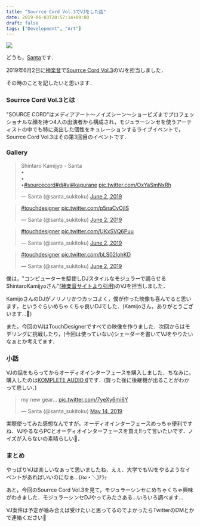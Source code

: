 ```yaml
---
title: "Sourrce Cord Vol.3でVJをした話"
date: 2019-06-03T20:57:14+09:00
draft: false
tags: ["Development", "Art"]
---
```


<a href='https://photos.google.com/share/AF1QipOWCkx9y6HRgeKgC-8vx7vgYbmJRipLWsa2YLlGbqvPuP3sG-e1jOblSVy0bpyDYw?key=ajhFRDJuVTNwYTFYRnpaSVBOSUExSU5OUEtJY2tn&source=ctrlq.org'><img src='https://lh3.googleusercontent.com/yc06SRfTwW4d9P-onGslFLKWMRiTwPMd8rlyQ8LdRJxuzu4Jm_GsKHdz_uXXJNMiKilFKWwmuVbP9xnHBa6oryQEP1iL3f7O6eGok1MVqK_ehNAt594uy5aN3_Iw_GUH16YONQ-mml8=w2400' /></a>

どうも，[Santa](https://twitter.com/santa_sukitoku)です．

2019年6月2日に[神楽音](https://kagurane.com/schedules/#kagurane)で[Sourrce Cord Vol.3](https://kagurane.com/schedules/view/1156)のVJを担当しました．

その時のことを記したいと思います．

### Sourrce Cord Vol.3とは

"SOURCE CORD"はメディアアート〜ノイズシーン〜ショービズまでプロフェッショナルな顔を持つ4人の出演者から構成され，モジュラーシンセを使うアーティストの中でも特に突出した個性をキュレーションするライブイベントで，Sourrce Cord Vol.3はその第3回目のイベントです．

### Gallery

<blockquote class="twitter-tweet" data-lang="en"><p lang="hi" dir="ltr">Shintaro Kamijyo - Santa<br>•<br>•<br>•<a href="https://twitter.com/hashtag/sourcecord?src=hash&amp;ref_src=twsrc%5Etfw">#sourcecord</a><a href="https://twitter.com/hashtag/dj?src=hash&amp;ref_src=twsrc%5Etfw">#dj</a><a href="https://twitter.com/hashtag/vj?src=hash&amp;ref_src=twsrc%5Etfw">#vj</a><a href="https://twitter.com/hashtag/kagurane?src=hash&amp;ref_src=twsrc%5Etfw">#kagurane</a> <a href="https://t.co/OxYaSmNxRh">pic.twitter.com/OxYaSmNxRh</a></p>&mdash; Santa (@santa_sukitoku) <a href="https://twitter.com/santa_sukitoku/status/1135233171803389952?ref_src=twsrc%5Etfw">June 2, 2019</a></blockquote>
<script async src="https://platform.twitter.com/widgets.js" charset="utf-8"></script>

<blockquote class="twitter-tweet" data-conversation="none" data-lang="en"><p lang="und" dir="ltr"><a href="https://twitter.com/hashtag/touchdesigner?src=hash&amp;ref_src=twsrc%5Etfw">#touchdesigner</a> <a href="https://t.co/p5naCvOjIS">pic.twitter.com/p5naCvOjIS</a></p>&mdash; Santa (@santa_sukitoku) <a href="https://twitter.com/santa_sukitoku/status/1135236471349174272?ref_src=twsrc%5Etfw">June 2, 2019</a></blockquote>
<script async src="https://platform.twitter.com/widgets.js" charset="utf-8"></script>

<blockquote class="twitter-tweet" data-conversation="none" data-lang="en"><p lang="und" dir="ltr"><a href="https://twitter.com/hashtag/touchdesigner?src=hash&amp;ref_src=twsrc%5Etfw">#touchdesigner</a> <a href="https://t.co/UKxSVQ6Puu">pic.twitter.com/UKxSVQ6Puu</a></p>&mdash; Santa (@santa_sukitoku) <a href="https://twitter.com/santa_sukitoku/status/1135236732180344832?ref_src=twsrc%5Etfw">June 2, 2019</a></blockquote>
<script async src="https://platform.twitter.com/widgets.js" charset="utf-8"></script>

<blockquote class="twitter-tweet" data-conversation="none" data-lang="en"><p lang="und" dir="ltr"><a href="https://twitter.com/hashtag/touchdesigner?src=hash&amp;ref_src=twsrc%5Etfw">#touchdesigner</a> <a href="https://t.co/bLS02IohKD">pic.twitter.com/bLS02IohKD</a></p>&mdash; Santa (@santa_sukitoku) <a href="https://twitter.com/santa_sukitoku/status/1135237439612604416?ref_src=twsrc%5Etfw">June 2, 2019</a></blockquote>
<script async src="https://platform.twitter.com/widgets.js" charset="utf-8"></script>

僕は，"コンピューターを駆使しDJスタイルなモジュラーで踊らせるShintaroKamijyoさん"[(神楽音サイトより引用)](https://kagurane.com/schedules/view/1156)のVJを担当しました．

KamijoさんのDJがノリノリかつカッコよく，僕が作った映像も喜んでると思います，というぐらいめちゃくちゃ良いDJでした．(Kamijoさん，ありがとうございます...🙏)

また，今回のVJはTouchDesignerですべての映像を作りました．次回からはモデリングに挑戦したり，(今回は使っていない)シェーダーを書いてVJをやりたいなぁとか考えてます．

### 小話

VJの話をもらってからオーディオインターフェースを購入しました．ちなみに，購入したのは[KOMPLETE AUDIO 6](https://www.soundhouse.co.jp/products/detail/item/164625/)です．(買った後に後継機が出ることがわかって悲しい．)

<blockquote class="twitter-tweet" data-lang="en"><p lang="en" dir="ltr">my new gear... <a href="https://t.co/7yeXy6mi6Y">pic.twitter.com/7yeXy6mi6Y</a></p>&mdash; Santa (@santa_sukitoku) <a href="https://twitter.com/santa_sukitoku/status/1128205854799306752?ref_src=twsrc%5Etfw">May 14, 2019</a></blockquote>
<script async src="https://platform.twitter.com/widgets.js" charset="utf-8"></script>

実際使ってみた感想なんですが，オーディオインターフェースめっちゃ便利ですね．VJやるならPCとオーディオインターフェースを買え!!って言いたいです．ノイズが入らないの素晴らしい👏．

### まとめ

やっぱりVJは楽しいなぁって思いましたね，えぇ．大学でもVJをやるようなイベントがあればいいのになぁ...(/ω・＼)ﾁﾗｯ

あと，今回のSourrce Cord Vol.3を見て，モジュラーシンセにめちゃくちゃ興味がわきました．モジュラーシンセDJやってみたさある...いろいろ調べます...

VJ案件は予定が噛み合えば受けたいと思ってるのでよかったらTwitterのDMとかで連絡ください🙇